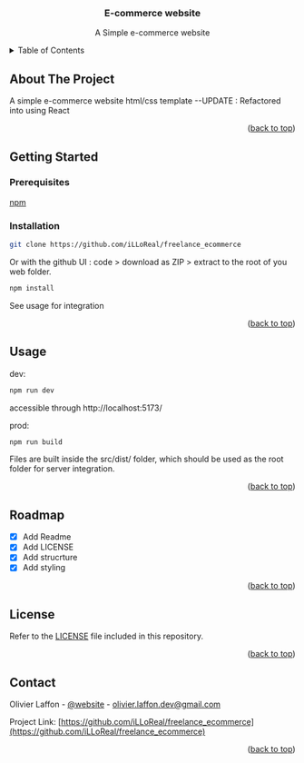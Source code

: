 <a name="readme-top"></a>

<!-- PROJECT LOGO -->
<br />
<div align="center">
  <h3 align="center">E-commerce website</h3>
  <p align="center">
    A Simple e-commerce website
    <br />
  </p>
</div>

<!-- TABLE OF CONTENTS -->
<details>
  <summary>Table of Contents</summary>
  <ol>
    <li>
      <a href="#about-the-project">About The Project</a>
    </li>
    <li>
      <a href="#getting-started">Getting Started</a>
      <ul>
        <li><a href="#prerequisites">Prerequisites</a></li>
        <li><a href="#installation">Installation</a></li>
      </ul>
    </li>
    <li><a href="#usage">Usage</a></li>
    <li><a href="#roadmap">Roadmap</a></li>
    <li><a href="#license">License</a></li>
    <li><a href="#contact">Contact</a></li>
  </ol>
</details>



<!-- ABOUT THE PROJECT -->
## About The Project

A simple e-commerce website html/css template
--UPDATE : Refactored into using React

<p align="right">(<a href="#readme-top">back to top</a>)</p>


<!-- GETTING STARTED -->
## Getting Started

### Prerequisites

[npm](https://npmjs.org)

### Installation

```sh
git clone https://github.com/iLLoReal/freelance_ecommerce
```
Or with the github UI : code > download as ZIP > extract to the root of you web folder.
```sh
npm install
```

See usage for integration

<p align="right">(<a href="#readme-top">back to top</a>)</p>


<!-- USAGE EXAMPLES -->
## Usage

dev:
```sh
npm run dev
```

accessible through http://localhost:5173/

prod:
```sh
npm run build
```

Files are built inside the src/dist/ folder, 
which should be used as the root folder for server integration.

<p align="right">(<a href="#readme-top">back to top</a>)</p>

<!-- ROADMAP -->
## Roadmap

- [x] Add Readme
- [x] Add LICENSE
- [x] Add strucrture
- [x] Add styling

<p align="right">(<a href="#readme-top">back to top</a>)</p>


<!-- LICENSE -->
## License

Refer to the <a href="LICENSE">LICENSE</a> file included in this repository.

<p align="right">(<a href="#readme-top">back to top</a>)</p>

<!-- CONTACT -->
## Contact

Olivier Laffon - [@website](https://www.olivier-laffon.com) - olivier.laffon.dev@gmail.com

Project Link: [https://github.com/iLLoReal/freelance_ecommerce](https://github.com/iLLoReal/freelance_ecommerce)

<p align="right">(<a href="#readme-top">back to top</a>)</p>
